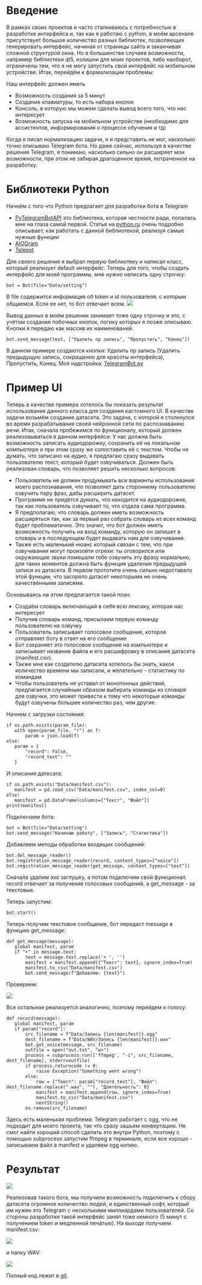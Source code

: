 # Введение
В рамках своих проектов я часто сталкиваюсь с потребностью в разработке интерфейса и, так как я работаю с python, в моём арсенале присутствует большое количество разных библиотек, позволяющих генерировать интерфейс, начиная от страницы сайта и заканчивая сложной структурой окна. Но в большинстве случаев возможности, например библиотеки qt5, излишни для моих проектов, либо наоборот, ограничены тем, что я не могу запустить свой интерфейс на мобильном устройстве.
Итак, перейдём к формализации проблемы: 

Наш интерфейс должен иметь
* Возможность создания за 5 минут 
* Создание клавиатуры, то есть набора кнопок
* Консоль, в которую мы можем сделать вывод всего того, что нас интересует
* Возможность запуска на мобильном устройстве (необходимо для ассистентов, информирования о процессе обучения и тд)

Когда я писал нормализацию задачи, я и представить не мог, насколько точно описываю Telegram бота. Но даже сейчас, используя в качестве решения Telegram, я понимаю, насколько сильно он расширяет мои возможности, при этом не забирая драгоценное время, потраченное на разработку.

# Библиотеки Python
Начнём с того что Python предлагает для разработки бота в Telegram
* [PyTelegramBotAPI](https://github.com/python-telegram-bot/python-telegram-bot) это библиотека, которая честности ради, попалась мне на глаза самой первой. Статья на [python.ru](https://pythonru.com/primery/python-telegram-bot) очень подробно описывает, как работать с данной библиотекой, реализуя самые нужные функции
* [AIOGram](https://github.com/aiogram/aiogram)
* [Telepot](https://github.com/nickoala/telepot)

Для своего решения я выбрал первую библиотеку и написал класс, который реализует default интерфейс. Теперь для того, чтобы создать интерфейс для моей программы, мне нужно написать одну строчку:
```
bot = Bot(file="Data/setting")
```
В file содержится информация об token и id пользователя, с которым общаемся. Если ее нет, то бот отвечает всем.
![](https://github.com/TripleAVerAlpha/telegram_collecting_information/blob/main/images/image4.png)

Вывод данных в моём решении занимает тоже одну строчку и это, с учётом создания побочных кнопок, логику которых я позже описываю. Кнопки я передаю как массив их наименований.
```
bot.send_message(text, ["Удалить пр запись", "Пропустить", "Конец"])
```
В данном примере создаются кнопки: Удалить пр запись (Удалить предыдущую запись, сокращенно для красоты интерфейса), Пропустить, Конец.
Моя надстройка: [TelegramBot.py](https://github.com/TripleAVerAlpha/telegram_collecting_information)

# Пример UI
Теперь в качестве примера хотелось бы показать результат использования данного класса для создания кастомного UI. В качестве задачи возьмём создание датасета. Это задача, с которой я столкнулся во время разрабатывания своей нейронной сети по распознаванию речи. Итак, сначала пробежимся по функционалу, который должен реализовываться в данном интерфейсе:
У нас должна быть возможность записать аудиодорожку, сохранить её на локальном компьютере и при этом сразу же сопоставить её с текстом.
Чтобы не думать, что записано на аудио, я предлагаю сразу выдавать пользователю текст, который будет озвучиваться.
Должен быть реализован словарь, что позволяет решить несколько вопросов: 
* Пользователь не должен продумывать все варианты использования моего распознавания, что позволяет дать стороннему пользователю озвучить пару фраз, дабы расширить датасет. 
* Программе не придётся думать, что находится на аудиодорожке, так как пользователь озвучивает то, что отдала сама программа.
* Я предполагаю, что словарь должен иметь возможность расширяться так, как за первый раз собрать словарь из всех команд будет проблематично. Это значит, что бот должен иметь возможность получить на вход команду, которую он запишет в словарь и в последующем будет выдавать нам для озвучивания.
* Также есть маленький нюанс который связан с тем, что при озвучивании могут произойти огрехи: ты оговорился или окружающие звуки помешали тебе озвучить эту фразу нормально, для таких моментов должна быть функция удаления предыдущей записи из датасета. В первом прототипе очень сильно недоставало этой функции, что засоряло датасет некоторыми не очень качественными записями.

Основываясь на этом предлагается такой план:
* Создаём словарь включающий в себя всю лексику, которая нас интересует
* Получив словарь команд, присылаем первую команду пользователю на озвучку
* Пользователь записывает голосовое сообщение, которое отправляет боту в ответ на его сообщение
* Бот сохраняет это голосовое сообщение на компьютере и записывает название файла и его расшифровку в описание датасета (manifest.csv).
* Также мне как создателю датасета хотелось бы знать, какое количество времени мы записали, и желательно - статистику по командам
* Чтобы пользователь не уставал от монотонных действий, предлагается случайным образом выбирать команды из словаря для озвучки, это может привести к тому что некоторые команды будут озвучены большее количество раз, чем другие. 

Начнем с загрузки состояния:
```
if os.path.exists(param_file):
   with open(param_file, "r") as f:
       param = json.load(f)
else:
   param = {
       "record": False,
       "record_text": ""
   }
```
И описания датесата:
```
if os.path.exists("Data/manifest.csv"):
   manifest = pd.read_csv("Data/manifest.csv", index_col=0)
else:
   manifest = pd.DataFrame(columns=["Текст", "Файл"])
print(manifest)
```

Подключаем бота:
```
bot = Bot(file="Data/setting")
bot.send_message("Начинаю работу", ["Запись", "Статистика"])
```
Добавляем методы обработки входящих сообщений:
```
bot.del_message_reader()
bot.registration_message_reader(record, content_types=["voice"])
bot.registration_message_reader(get_message, content_types=["text"])
```
Сначала удалим эхо заглушку, а потом подключим свой функционал.
record отвечает за получение голосовых сообщений, а get_message - за текстовые.

Теперь запустим:
```
bot.start()
```

Теперь получим текстовое сообщение, бот передаст message в функцию get_message:
```
def get_message(message):
   global manifest, param
   if "+" in message.text:
       text = message.text.replace('+ ', '')
       manifest = manifest.append({"Текст": text}, ignore_index=True)
       manifest.to_csv("Data/manifest.csv")
       bot.send_message(f"Добавляю: {text}")
```

Проверяем:

![](https://github.com/TripleAVerAlpha/telegram_collecting_information/blob/main/images/image3.png)

Все остальное реализуется аналогично, поэтому перейдем к голосу:
```
def record(message):
   global manifest, param
   if param["record"]:
       src_filename = f"Data/Запись {len(manifest)}.ogg"
       dest_filename = f"Data/WAV/Запись {len(manifest)}.wav"
       bot.get_voice(message, src_filename)
       outfile = open("out.txt", "w+")
       process = subprocess.run(['ffmpeg', "-i", src_filename, dest_filename], stderr=outfile)
       if process.returncode != 0:
           raise Exception("Something went wrong")
       else:
           row = {"Текст": param["record_text"], "Файл": dest_filename.replace(".wav", ""), "Длительность": 0}
           manifest = manifest.append(row, ignore_index=True)
           manifest.to_csv("Data/manifest.csv")
           nextString()
       os.remove(src_filename)
```

Здесь есть маленькая проблема: Telegram работает с ogg, что не подходит для моего проекта, так что сразу зашьем конвертацию. Не смог найти хороший способ сделать это внутри Python, поэтому с помощью subprocess запустим ffmpeg в терминале, если все хорошо - записываем файл в manifest и удаляем ogg копию.

# Результат


![](https://github.com/TripleAVerAlpha/telegram_collecting_information/blob/main/images/image5.png)

Реализовав такого бота, мы получили возможность подключить к сбору датасета огромное количество людей, и единственный софт, который им нужен это Telegram с несколькими миллиардами пользователей. Со стороны разработки такой интерфейс занял тоже немного (5 минут с получением token и медленной печатью).
На выходе получаем manifest.csv:

![](https://github.com/TripleAVerAlpha/telegram_collecting_information/blob/main/images/image2.png)

и папку WAV:

![](https://github.com/TripleAVerAlpha/telegram_collecting_information/blob/main/images/image1.png)

Полный код лежит в [git](https://github.com/TripleAVerAlpha/telegram_collecting_information).
